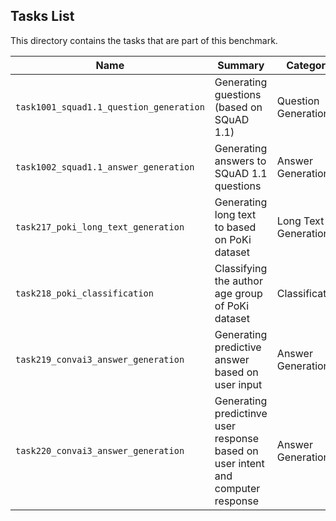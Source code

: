 ## Tasks List 

This directory contains the tasks that are part of this benchmark. 


Name | Summary | Category
---- | ----------- | --------
`task1001_squad1.1_question_generation` | Generating guestions (based on SQuAD 1.1) | Question Generation  
`task1002_squad1.1_answer_generation` | Generating answers to SQuAD 1.1 questions | Answer Generation
`task217_poki_long_text_generation` | Generating long text to based on PoKi dataset | Long Text Generation
`task218_poki_classification` | Classifying the author age group of PoKi dataset | Classification
`task219_convai3_answer_generation` | Generating predictive answer based on user input | Answer Generation
`task220_convai3_answer_generation` | Generating predictinve user response based on user intent and computer response | Answer Generation